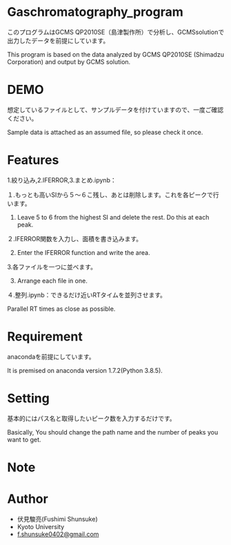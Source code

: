 # Gaschromatography_program
このプログラムはGCMS QP2010SE（島津製作所）で分析し、GCMSsolutionで出力したデータを前提にしています。

This program is based on the data analyzed by GCMS QP2010SE (Shimadzu Corporation) and output by GCMS solution.



# DEMO
想定しているファイルとして、サンプルデータを付けていますので、一度ご確認ください。

Sample data is attached as an assumed file, so please check it once.

# Features
1.絞り込み,2.IFERROR,3.まとめ.ipynb：

１.もっとも高いSIから５〜６こ残し、あとは削除します。これを各ピークで行います。

1. Leave 5 to 6 from the highest SI and delete the rest. Do this at each peak.

２.IFERROR関数を入力し、面積を書き込みます。

2. Enter the IFERROR function and write the area.

3.各ファイルを一つに並べます。

3. Arrange each file in one.

４.整列.ipynb：できるだけ近いRTタイムを並列させます。

Parallel RT times as close as possible.



# Requirement
anacondaを前提にしています。

It is premised on anaconda version 1.7.2(Python 3.8.5).

# Setting
基本的にはパス名と取得したいピーク数を入力するだけです。

Basically, You should change the path name and the number of peaks you want to get.

# Note


# Author

* 伏見駿亮(Fushimi Shunsuke)
* Kyoto University
* f.shunsuke0402@gmail.com


